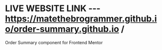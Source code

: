 # LIVE WEBSITE LINK --- https://matethebrogrammer.github.io/order-summary.github.io /
Order Summary component for Frontend Mentor
